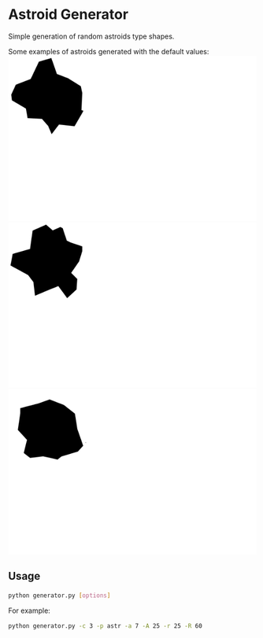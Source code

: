 # Astroid Generator
Simple generation of random astroids type shapes.

Some examples of astroids generated with the default values:
![Astroid 1](astroid0.svg) ![Astroid 2](astroid1.svg) ![Astroid 3](astroid2.svg)


## Usage
```bash
python generator.py [options]
```

For example:
```bash
python generator.py -c 3 -p astr -a 7 -A 25 -r 25 -R 60
```